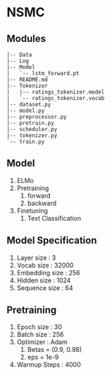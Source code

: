 # NSMC
## Modules
```
|-- Data
|-- Log
|-- Model
|   `-- lstm_forward.pt
|-- README.md
|-- Tokenizer
|   |-- ratings_tokenizer.model
|   `-- ratings_tokenizer.vocab
|-- dataset.py
|-- model.py
|-- preprocessor.py
|-- pretrain.py
|-- scheduler.py
|-- tokenizer.py
`-- train.py
```
  
## Model 
  1. ELMo
  2. Pretraining
      1. forward
      2. backward 
  3. Finetuning
      1. Text Classification

## Model Specification
  1. Layer size : 3
  2. Vocab size : 32000
  3. Embedding size : 256
  4. Hidden size : 1024
  5. Sequence size : 64

## Pretraining
  1. Epoch size : 30
  2. Batch size : 256
  4. Optimizer : Adam
      1. Betas = (0.9, 0.98)
      2. eps = 1e-9
  6. Warmup Steps : 4000

